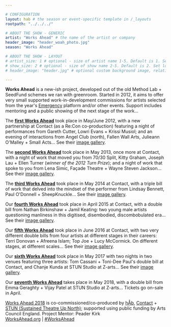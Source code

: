 ```yaml
---

# CONFIGURATION
layout: hab # the season or event-specific template in /_layouts
rootpath: "../../../"

# ABOUT THE SHOW - GENERIC
artist: "Works Ahead" # the name of the artist or company
header_image: "header_woah_photo.jpg"   
season: "Works Ahead"

# ABOUT THE SHOW - LAYOUT
# artist_size: 1 # optional - size of artist name 1-5. Default is 1. Set longer names to lower values
# show_size: 2 # optional - size of show name 2-5. Default is 2. Set longer names to lower values
# header_image: "header.jpg" # optional custom background image, relative to current page

---
```

**Works Ahead** is a new-ish project, developed out of the old Method Lab + SeedFund schemes we ran with greenroom. Started in 2012, it aims to offer very small supported work-in-development commissions for artists selected from the year's [Emergency](/hab/emergency) platform and/or other events. Support includes mentoring and a public showing of the next stage of the work…       
        
The **[first Works Ahead](/archive/2012-woah)** took place in May/June 2012, with a new partnership at Contact (as a Re:Con co-production) featuring a night of performances from Gareth Cutter, Lowri Evans + Krissi Musiol; and an evening of interactions from Angel Club (north), Fallen Wall Arts, Julieann O'Malley + Small Acts… See their [image gallery](/galleries/2012-woah).        
        
The **[second Works Ahead](/archive/2013-worksahead)** took place in May 2013, once more at Contact, with a night of work that moved you from 70/30 Split, Kitty Graham, Joseph Lau + Ellen Turner (*winner of the 2012 Turn Prize*); and a night of work that spoke to you from Lena Simic, Façade Theatre + Wayne Steven Jackson… See their [image gallery](/galleries/2013-woah).        
       
The **[third Works Ahead](/archive/2014-worksahead)** took place in May 2014 at Contact, with a triple bill of work that delved into the mindset of the performer from Lindsay Bennett, Paul O'Donnell + SheepKnuckle… See their [image gallery](/galleries/2014-woah).        
        
Our **[fourth Works Ahead](/archive/2015-worksahead)** took place in April 2015 at Contact, with a double bill from Nathan Birkinshaw + Jamil Keating: two young male artists questioning manliness in this digitised, disembodied, discombobulated era… See their [image gallery](/galleries/2015-woah).          
           
Our **[fifth Works Ahead](/archive/2016-worksahead)** took place in June 2016 at Contact, with two very different double bills from four artists at different stages in their careers: Terri Donovan + Afreena Islam; Top Joe + Lucy McCormick. On different stages, at different scales… See their [image gallery](/galleries/2016-woah).             
          
Our **[sixth Works Ahead](/archive/2017-worksahead)** took place in May 2017 with two nights in two venues featuring three artists: Tom Cassani + Toni-Dee Paul's double bill at Contact, and Chanje Kunda at STUN Studio at Z-arts… See their [image gallery](/galleries/2017-woah).                 
                 
Our **[seventh Works Ahead](/current/2018-worksahead)** takes place in May 2018, with a double bill from Emma Geraghty + Vijay Patel at STUN Studio at Z-arts… Tickets go on-sale in April.              
              
[Works Ahead 2018](/current/2018-worksahead) is co-commissioned/co-produced by [hÅb](/hab), <a href="http://contactmcr.com" target="_blank">Contact</a> + <a href="http://stunlive.com" target="_blank">STUN (Sustained Theatre Up North)</a>; supported using public funding by Arts Council England. Project Mentor: Peader Kirk          
<a href="http://worksahead.org" target="_blank">WorksAhead.org</a> | <a href="http://twitter.com/hashtag/WorksAhead" target="_blank">#WorksAhead</a>
